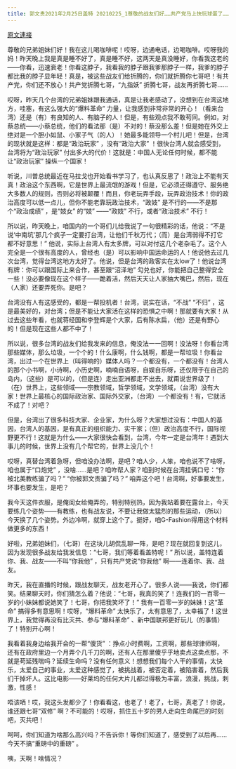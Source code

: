 ```yaml
---
title: 郭文贵2021年2月25日盖特 20210225_1尊敬的战友们好……共产党马上快玩球蛋了……七哥也老了……
---
```


[原文連接](https://gnews.org/ThreadView/53480245)

尊敬的兄弟姐妹们好！我在这儿喝咖啡呢！哎呀，边通电话，边喝咖啡。哎呀我的妈！昨天晚上我是真是睡不好了，真是睡不好，这两天是真没睡好，你看我这老的——你看，迅速衰老！你看这脖子，我看我的脖子跟我爹那脖子一样，我爹的脖子都比我的脖子显年轻！真是，被这些战友们给折腾的，你们就折腾你七哥吧！有共产党，你们还不放心！共产党折腾七哥，“九指妖” 折腾七哥，战友再折腾七哥……


哎呀，昨天几个台湾的兄弟姐妹跟我通话，真是让我老感动了，没想到在台湾这地方，哇塞，有这么强大的“爆料革命” 力量，让我感到非常非常的开心！（看来台湾）还是（有）有良知的人、有脑子的人！但是，有些观点我不敢苟同。例如，对蔡总统——小蔡总统，他们的看法那（是）不对的！蔡没那么差！但是她在外交上绝对是一个胆小如鼠、小家子气（的人）！她最多能领导一个村儿吧！但是，台湾的现状就是这样：都是“政治玩家” ，没有“政治大家” ！很快台湾人就会感受到，台湾将为“政治玩家” 付出多大的代价！这就是：中国人无论任何时候，都不能让“政治玩家” 操纵一个国家！


听说，川普总统最近在马拉戈也开始看书学习了，也认真反思了！政治上不能有天真！政治这个东西啊，它是世界上最流氓的游戏！但是，它必须还得遵守、服务绝大多数人的规则，否则必将被颠覆！而且，你老玩弄手段，玩弄政治技术！你的政治高度可以低一点儿，但你不能老靠玩政治技术，“政妓” 是不行的——不是那个“政治成绩” ，是“妓女” 的“妓” ——“政妓” 不行，或者“政治技术” 不行！


所以说，昨天晚上，咱国内的一个哥们儿给我说了一句很精彩的话，他说：“不是说&lsquo;中南坑'那几个疯子一定要打台湾，让他们千秋万代；（而）是台湾弱得不打它都不好意思！” 他说，实际上台湾人有太多牌，可以对付这几个老杂毛了。这个人完全是一个很有高度的人，曾经也（是）可以影响中国运命运的人！他说他去过几次台湾，觉得台湾这地方太好了。他说，但是台湾的政客实在太low了！他说台湾有牌：你可以跟国际上来合作，甚至跟“沼泽地” 勾兑也好，你能把自己整得安全一些！没必要像现在这个样子——跪着活，然后天天让人家抽大嘴巴，然后，现在（人家）还要弄死你。是吧？


台湾没有人有这感受的，都是一帮投机者！台湾，说实在话，“不战” “不归” ，这是最美好的，对台湾；但是不能让大家活在这样的恐惧之中啊！那就要有大家！从过去这些年看，也就蒋经国和李登辉是个大家，后有陈水扁，（他）还是有野心的！但是现在这些人都不中了！


所以说，很多台湾的战友们给我发来的信息，俺没法一一回啊！没法呀！你看台湾那些媒体，那么垃圾，一个个的！什么康啊，什么钱啊，都是一帮垃圾！你看台湾，出过一个在世界上（叫得响的）媒体人吗？一个都没有，一个都没有！台湾人的那个小书啊，小诗啊，小历史啊，喃喃自语呀，自娱自乐呀，还仅限于在自己的岛内，（这些）是可以的，（但是连）走出亚洲都走不出去，就甭说世界级了！（在）世界上，这些领域——宗教领域，哲学领域，文学领域，（台湾）没有大家！世界上最核心的国际政治家、国际外交家，（台湾）一个都没有！有，它就活不成了！对吧？


但是，台湾出了很多科技大家、企业家，为什么呀？大家想过没有：中国人的基因，台湾人的基因，是有真正的组织能力、实干家；（但）政治高度不行，国际视野更不行！这就是为什么——大家很快会看到，台湾，今年一定是台湾年！遇到大事儿的时候，世界上没有几个帮它的，世界上没几个！


哎呀，真替台湾着急呀，但咱没办法啊，是吧？咱人少，人笨，咱也说不了啥呀，咱也属于“口炮党” ，没啥……是吧？咱咋帮人家？咱到时候在台湾挂俩口号：“你被北美教练骗了吗？” “你被郭文贵骗了吗？” 咱弄这个吧！台湾啊，好事要发生，坏事也要发生，是吧？


我今天这件衣服，是俺闺女给俺弄的，特别特别热，因为我站着要在露台上，今天要练几个姿势——有教练，也有战友说，不要让我做太猛烈的那些运动，（所以）今天换了几个姿势。外边冷啊，就穿上这个了。挺好，咱G-Fashion得用这个材料做更多的东西！


好啦，兄弟姐妹们，（七哥）在这块儿胡侃乱聊一阵，是吧？现在就回复到这儿，因为发现很多战友给我发信息：“七哥，我们等着看盖特呢！” 所以说，盖特连着你、我、战友——不叫“你我他” ，只有共产党说“你我他” 啊——连着你、我、战友。


昨天，我在直播的时候，跟战友聊天，战友老开心了。很多人说——我说，你们都笑。结果聊天时，你们猜怎么着？他说：“七哥，我真的笑了！连我们的一百零一岁的小妹妹都说她笑了！七哥，你把我笑坏了！” 我有一百零一岁的妹妹！这“革命” 搞得多有意思啊！哎呀，“爆料革命” 太快乐了，太有意思了，太幸福了！这世界上，我觉得再没有比灭共、参与“爆料革命” 、新中国联邦更好玩儿（的事情）了！特别开心啊！


我看着我身边给我开会的一帮“傻货” ：挣点小时费啊，工资啊，那些球律师啊，还有在政府里边一个月弄个几千刀的啊，还有人在那里傻乎乎地卖点这卖点那，不就是苟延残喘吗？延续生命吗？没有任何意义！想想我们每个人干的事情，太快乐，太爱自己的事业，太爱这种感觉了，被挑战着，被否定着，被陷害着，然后我们干掉坏人。这比电影——好莱坞的任何大片儿都过得极为丰富，浪漫，挑战，刺激，性感！


唔该哂！哎，我这头发都少了！你看看这，也老了！老了，七哥，真老了！你说，谁还跟七哥“双修” 啊？不可能的！哎呀，抓住五十岁的男人走向生命尾巴的时刻吧，灭共吧！


呵呵，你们知道为啥那么高兴吗？不告诉你！等你们知道了，感受到了以后再……今天不搞“重磅中的重磅” 。


咦，天啊！啥情况？
